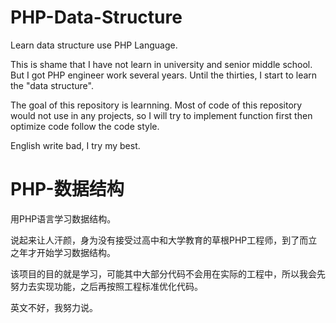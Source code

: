 PHP-Data-Structure
==================

Learn data structure use PHP Language.

This is shame that I have not learn in university and senior middle school. But I got PHP engineer work several years. Until the thirties, I start to learn the "data structure".

The goal of this repository is learnning. Most of code of this repository would not use in any projects, so I will try to implement function first then optimize code follow the code style.

English write bad, I try my best.


PHP-数据结构
==================

用PHP语言学习数据结构。

说起来让人汗颜，身为没有接受过高中和大学教育的草根PHP工程师，到了而立之年才开始学习数据结构。

该项目的目的就是学习，可能其中大部分代码不会用在实际的工程中，所以我会先努力去实现功能，之后再按照工程标准优化代码。

英文不好，我努力说。
